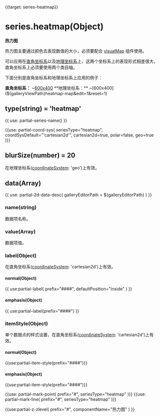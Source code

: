 
{{target: series-heatmap}}

# series.heatmap(Object)
**热力图**

热力图主要通过颜色去表现数值的大小，必须要配合 [visualMap](~visualMap) 组件使用。

可以应用在[直角坐标系](~grid)以及[地理坐标系](~geo)上，这两个坐标系上的表现形式相差很大，直角坐标系上必须要使用两个类目轴。

下面分别是直角坐标系和地理坐标系上应用的例子：

**直角坐标系：**
~[600x400](${galleryViewPath}heatmap-cartesian&edit=1&reset=1)
**地理坐标系：**
~[600x400](${galleryViewPath}heatmap-map&edit=1&reset=1)

## type(string) = 'heatmap'

{{ use: partial-series-name() }}

{{use: partial-coord-sys(
    seriesType="heatmap",
    coordSysDefault="'cartesian2d'",
    cartesian2d=true,
    polar=false,
    geo=true
)}}

## blurSize(number) = 20
在地理坐标系([coordinateSystem](~series-heatmap.coordinateSystem): 'geo')上有效。

## data(Array)

{{ use: partial-2d-data-desc(
    galleryEditorPath = ${galleryEditorPath}
) }}

### name(string)
数据项名称。

### value(Array)
数据项值。

### label(Object)
在直角坐标系([coordinateSystem](~series-heatmap.coordinateSystem): 'cartesian2d')上有效。
#### normal(Object)
{{ use:partial-label(
    prefix="####",
    defaultPosition="inside"
) }}
#### emphasis(Object)
{{ use:partial-label(prefix="####") }}

### itemStyle(Object)
单个数据点的样式设置，在直角坐标系([coordinateSystem](~series-heatmap.coordinateSystem): 'cartesian2d')上有效。
#### normal(Object)
{{use:partial-item-style(prefix="####")}}
#### emphasis(Object)
{{use:partial-item-style(prefix="####")}}

{{use: partial-mark-point(
    prefix="#",
    seriesType="heatmap"
)}}
{{use: partial-mark-line(
    prefix="#",
    seriesType="heatmap"
)}}

{{use:partial-z-zlevel(
    prefix="#",
    componentName="热力图"
) }}
